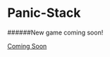 Panic-Stack
============
######New game coming soon!

[Coming Soon](http://roachhd.github.io/Panic-Stack) 
